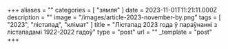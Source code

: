 +++
aliases = ""
categories = [ "зямля" ]
date = 2023-11-01T11:21:11.000Z
description = ""
image = "/images/article-2023-november-by.png"
tags = [ "2023", "лістапад", "клiмат" ]
title = "Лістапад 2023 года ў параўнанні з лістападамi 1922-2022 гадоў"
type = "post"
url = ""
_template = "post"
+++

